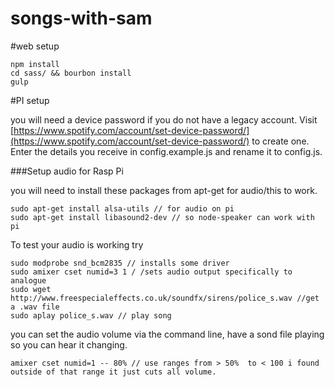 songs-with-sam
==============

#web setup
```Shell
npm install
cd sass/ && bourbon install
gulp
```

#PI setup

you will need a device password if you do not have a legacy account. Visit [https://www.spotify.com/account/set-device-password/](https://www.spotify.com/account/set-device-password/) to create one. Enter the details you receive in config.example.js and rename it to config.js.

###Setup audio for Rasp Pi

you will need to install these packages from apt-get for audio/this to work.

```Shell
sudo apt-get install alsa-utils // for audio on pi
sudo apt-get install libasound2-dev // so node-speaker can work with pi
```

To test your audio is working try
```Shell
sudo modprobe snd_bcm2835 // installs some driver
sudo amixer cset numid=3 1 / /sets audio output specifically to analogue
sudo wget http://www.freespecialeffects.co.uk/soundfx/sirens/police_s.wav //get a .wav file
sudo aplay police_s.wav // play song
```

 you can set the audio volume via the command line, have  a sond file playing so you can hear it changing.

```Shell
amixer cset numid=1 -- 80% // use ranges from > 50%  to < 100 i found outside of that range it just cuts all volume.
```